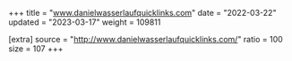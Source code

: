+++
title = "www.danielwasserlaufquicklinks.com"
date = "2022-03-22"
updated = "2023-03-17"
weight = 109811

[extra]
source = "http://www.danielwasserlaufquicklinks.com/"
ratio = 100
size = 107
+++
